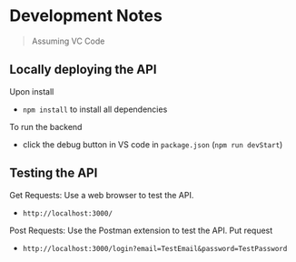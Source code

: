 # Development Notes
> Assuming VC Code

## Locally deploying the API

Upon install 
- `npm install` to install all dependencies

To run the backend
- click the debug button in VS code in `package.json` (`npm run devStart`)

## Testing the API

Get Requests: Use a web browser to test the API.
- `http://localhost:3000/` 

Post Requests: Use the Postman extension to test the API. Put request
- `http://localhost:3000/login?email=TestEmail&password=TestPassword` 

